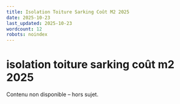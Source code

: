 ```yaml
---
title: Isolation Toiture Sarking Coût M2 2025
date: 2025-10-23
last_updated: 2025-10-23
wordcount: 12
robots: noindex
---
```


# isolation toiture sarking coût m2 2025

Contenu non disponible – hors sujet.